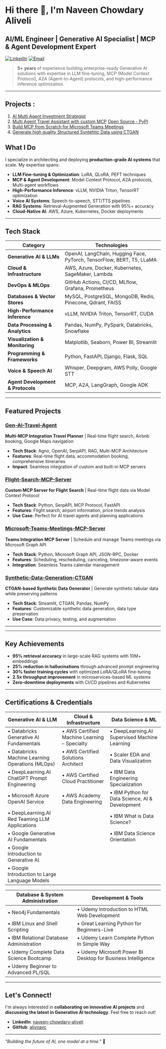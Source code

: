 # Hi there 👋, I'm Naveen Chowdary Aliveli

## AI/ML Engineer | Generative AI Specialist | MCP & Agent Development Expert

[![LinkedIn](https://img.shields.io/badge/LinkedIn-0077B5?style=for-the-badge&logo=linkedin&logoColor=white)](https://linkedin.com/in/naveen-chowdary-aliveli)
[![Email](https://img.shields.io/badge/Email-D14836?style=for-the-badge&logo=gmail&logoColor=white)](mailto:anavinchowdary@gmail.com)


> **5+ years** of experience building enterprise-ready Generative AI solutions with expertise in LLM fine-tuning, MCP (Model Context Protocol), A2A (Agent-to-Agent) protocols, and high-performance inference optimization.

---

## Projects : 
1. [AI Multi Agent Investment Strategist](https://github.com/alivnavc/AI-Multi-Agent-Investment-Strategist)
2. [Multi Agent Travel Assistant with custom MCP](https://github.com/alivnavc/Gen-AI-Travel-Assistant) [Open Source - PyPI](https://pypi.org/project/microsoft-teams-mcp/)
3. [Build MCP from Scratch for Microsoft Teams Meetings](https://github.com/alivnavc/Microsoft-Teams-Meetings-MCP-Server)
4. [Generate high quality Structured Syntehtic Data using CTGAN](https://github.com/alivnavc/Synthetic-Data-Generation-CTGAN)

## What I Do

I specialize in architecting and deploying **production-grade AI systems** that scale. My expertise spans:

- **LLM Fine-tuning & Optimization**: LoRA, QLoRA, PEFT techniques
- **MCP & Agent Development**: Model Context Protocol, A2A protocols, Multi-agent workflows
- **High-Performance Inference**: vLLM, NVIDIA Triton, TensorRT optimization
- **Voice AI Systems**: Speech-to-speech, STT/TTS pipelines
- **RAG Systems**: Retrieval-Augmented Generation with 95%+ accuracy
- **Cloud-Native AI**: AWS, Azure, Kubernetes, Docker deployments

---

## Tech Stack

| Category | Technologies |
|----------|-------------|
| **Generative AI & LLMs** | OpenAI, LangChain, Hugging Face, PyTorch, TensorFlow, BERT, T5, LLaMA |
| **Cloud & Infrastructure** | AWS, Azure, Docker, Kubernetes, SageMaker, Lambda |
| **DevOps & MLOps** | GitHub Actions, CI/CD, MLflow, Grafana, Prometheus |
| **Databases & Vector Stores** | MySQL, PostgreSQL, MongoDB, Redis, Pinecone, Qdrant, FAISS |
| **High-Performance Inference** | vLLM, NVIDIA Triton, TensorRT, CUDA |
| **Data Processing & Analytics** | Pandas, NumPy, PySpark, Databricks, Snowflake |
| **Visualization & Monitoring** | Matplotlib, Seaborn, Power BI, Streamlit |
| **Programming & Frameworks** | Python, FastAPI, Django, Flask, SQL |
| **Voice & Speech AI** | Whisper, Deepgram, AWS Polly, Google STT |
| **Agent Development & Protocols** | MCP, A2A, LangGraph, Google ADK |

---

##  Featured Projects

###  [Gen-AI-Travel-Agent](https://github.com/alivnavc/Gen-AI-Travel-Agent)
**Multi-MCP Integration Travel Planner** | Real-time flight search, Airbnb booking, Google Maps navigation
- **Tech Stack**: Agno, OpenAI, SerpAPI, RAG, Multi-MCP Architecture
- **Features**: Real-time flight data, accommodation booking, comprehensive itineraries
- **Impact**: Seamless integration of custom and built-in MCP servers

###  [Flight-Search-MCP-Server](https://github.com/alivnavc/Fligh-Search-MCP-Server)
**Custom MCP Server for Flight Search** | Real-time flight data via Model Context Protocol
- **Tech Stack**: Python, SerpAPI, MCP Protocol, FastAPI
- **Features**: Flight search, airport information, price trends analysis
- **Use Case**: Perfect for AI travel agents and planning applications

###  [Microsoft-Teams-Meetings-MCP-Server](https://github.com/alivnavc/Microsoft-Teams-Meetings-MCP-Server)
**Teams Integration MCP Server** | Schedule and manage Teams meetings via Microsoft Graph API
- **Tech Stack**: Python, Microsoft Graph API, JSON-RPC, Docker
- **Features**: Scheduling, rescheduling, canceling, timezone-aware events
- **Integration**: Seamless Teams calendar management

###  [Synthetic-Data-Generation-CTGAN](https://github.com/alivnavc/Synthetic-Data-Generation-CTGAN)
**CTGAN-based Synthetic Data Generator** | Generate synthetic tabular data while preserving patterns
- **Tech Stack**: Streamlit, CTGAN, Pandas, NumPy
- **Features**: Customizable synthetic data generation, data type preservation
- **Use Case**: Data privacy, testing, and augmentation

---



---

##  Key Achievements

- **95% retrieval accuracy** in large-scale RAG systems with 10M+ embeddings
- **25% reduction in hallucinations** through advanced prompt engineering
- **30% faster training cycles** with optimized LoRA/QLoRA fine-tuning
- **2.5x throughput improvement** in microservices-based ML systems
- **Zero-downtime deployments** with CI/CD pipelines and Kubernetes

---

## Certifications & Credentials

| **Generative AI & LLM** | **Cloud & Infrastructure** | **Data Science & ML** |
|-------------------------|---------------------------|----------------------|
| • Databricks Generative AI Fundamentals | • AWS Certified Machine Learning – Specialty | • DeepLearning.AI Supervised Machine Learning |
| • Databricks Machine Learning Operations (MLOps) | • AWS Certified Solutions Architect | • Scaler EDA and Data Visualization |
| • DeepLearning.AI ChatGPT Prompt Engineering | • AWS Certified Cloud Practitioner | • IBM Data Engineering Specialization |
| • Microsoft Azure OpenAI Service | • AWS Academy Data Engineering | • IBM Python for Data Science, AI & Development |
| • DeepLearning.AI Red Teaming LLM Applications | | • IBM What is Data Science? |
| • Google Generative AI Fundamentals | | • IBM Data Science Orientation |
| • Google Introduction to Generative AI | | |
| • Google Introduction to Large Language Models | | |

| **Database & System Administration** | **Development & Tools** |
|-------------------------------------|------------------------|
| • Neo4j Fundamentals | • Udemy Introduction to HTML Web Development |
| • IBM Linux and Shell Scripting | • Great Learning Python for Beginners-Live |
| • IBM Relational Database Administration | • Udemy Learn Complete Python In Simple Way |
| • Udemy Complete Data Science Bootcamp | • Udemy Microsoft Power BI Desktop for Business Intelligence |
| • Udemy Beginner to Advanced PL/SQL | |

---


##  Let's Connect!

I'm always interested in **collaborating on innovative AI projects** and **discussing the latest in Generative AI technology**. Feel free to reach out!

- **LinkedIn**: [naveen-chowdary-aliveli](https://linkedin.com/in/naveen-chowdary-aliveli)
- **GitHub**: [alivnavc](https://github.com/alivnavc)

---

*"Building the future of AI, one model at a time."* 🚀 
